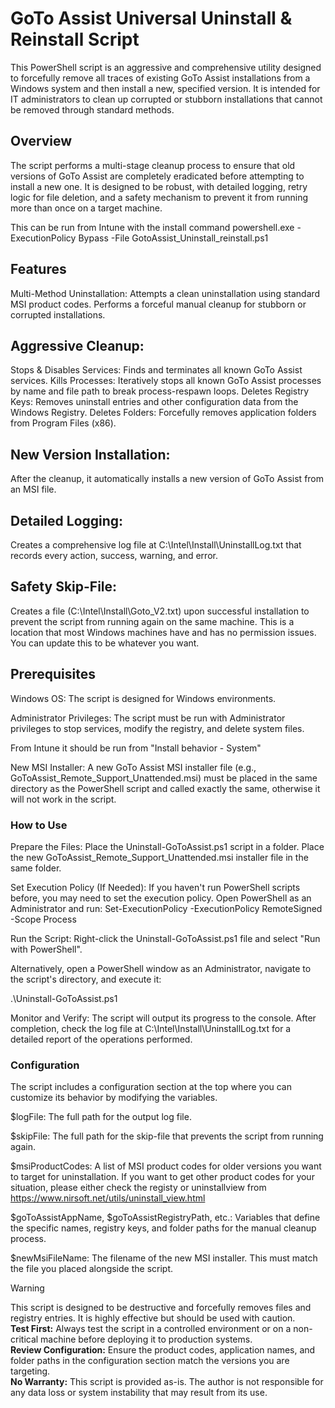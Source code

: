 # GoTo Assist Universal Uninstall & Reinstall Script

This PowerShell script is an aggressive and comprehensive utility designed to forcefully remove all traces of existing GoTo Assist installations from a Windows system and then install a new, specified version. It is intended for IT administrators to clean up corrupted or stubborn installations that cannot be removed through standard methods.

## Overview
The script performs a multi-stage cleanup process to ensure that old versions of GoTo Assist are completely eradicated before attempting to install a new one. It is designed to be robust, with detailed logging, retry logic for file deletion, and a safety mechanism to prevent it from running more than once on a target machine.

This can be run from Intune with the install command
powershell.exe -ExecutionPolicy Bypass -File GotoAssist_Uninstall_reinstall.ps1


## Features
Multi-Method Uninstallation:
Attempts a clean uninstallation using standard MSI product codes.
Performs a forceful manual cleanup for stubborn or corrupted installations.

## Aggressive Cleanup:
Stops & Disables Services: Finds and terminates all known GoTo Assist services.
Kills Processes: Iteratively stops all known GoTo Assist processes by name and file path to break process-respawn loops.
Deletes Registry Keys: Removes uninstall entries and other configuration data from the Windows Registry.
Deletes Folders: Forcefully removes application folders from Program Files (x86).

## New Version Installation:
After the cleanup, it automatically installs a new version of GoTo Assist from an MSI file.

## Detailed Logging:
Creates a comprehensive log file at C:\Intel\Install\UninstallLog.txt that records every action, success, warning, and error.

## Safety Skip-File:
Creates a file (C:\Intel\Install\Goto_V2.txt) upon successful installation to prevent the script from running again on the same machine.
This is a location that most Windows machines have and has no permission issues. You can update this to be whatever you want.

## Prerequisites
Windows OS: The script is designed for Windows environments.

Administrator Privileges: The script must be run with Administrator privileges to stop services, modify the registry, and delete system files.

From Intune it should be run from "Install behavior - System"

New MSI Installer: A new GoTo Assist MSI installer file (e.g., GoToAssist_Remote_Support_Unattended.msi) must be placed in the same directory as the PowerShell script and called exactly the same, otherwise it will not work in the script.

### How to Use
Prepare the Files:
Place the Uninstall-GoToAssist.ps1 script in a folder.
Place the new GoToAssist_Remote_Support_Unattended.msi installer file in the same folder.

Set Execution Policy (If Needed):
If you haven't run PowerShell scripts before, you may need to set the execution policy. Open PowerShell as an Administrator and run:
Set-ExecutionPolicy -ExecutionPolicy RemoteSigned -Scope Process

Run the Script:
Right-click the Uninstall-GoToAssist.ps1 file and select "Run with PowerShell".

Alternatively, open a PowerShell window as an Administrator, navigate to the script's directory, and execute it:

.\Uninstall-GoToAssist.ps1

Monitor and Verify:
The script will output its progress to the console.
After completion, check the log file at C:\Intel\Install\UninstallLog.txt for a detailed report of the operations performed.

### Configuration
The script includes a configuration section at the top where you can customize its behavior by modifying the variables.

$logFile: The full path for the output log file.

$skipFile: The full path for the skip-file that prevents the script from running again.

$msiProductCodes: A list of MSI product codes for older versions you want to target for uninstallation. If you want to get other product codes for your situation, please either check the registy or uninstallview from https://www.nirsoft.net/utils/uninstall_view.html

$goToAssistAppName, $goToAssistRegistryPath, etc.: Variables that define the specific names, registry keys, and folder paths for the manual cleanup process.

$newMsiFileName: The filename of the new MSI installer. This must match the file you placed alongside the script.

> [!WARNING]
> This script is designed to be destructive and forcefully removes files and registry entries. It is highly effective but should be used with caution.  
> **Test First:** Always test the script in a controlled environment or on a non-critical machine before deploying it to production systems.  
> **Review Configuration:** Ensure the product codes, application names, and folder paths in the configuration section match the versions you are targeting.  
> **No Warranty:** This script is provided as-is. The author is not responsible for any data loss or system instability that may result from its use.  